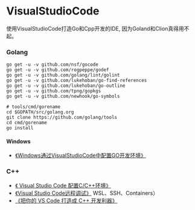 # VisualStudioCode
使用VisualStudioCode打造Go和Cpp开发的IDE, 因为Goland和Clion真得用不起。



### Golang

```shell
go get -u -v github.com/nsf/gocode
go get -u -v github.com/rogpeppe/godef
go get -u -v github.com/golang/lint/golint
go get -u -v github.com/lukehoban/go-find-references
go get -u -v github.com/lukehoban/go-outline
go get -u -v github.com/tpng/gopkgs 
go get -u -v github.com/newhook/go-symbols

# tools/cmd/gorename
cd $GOPATH/src/golang.org
git clone https://github.com/golang/tools
cd cmd/gorename
go install
```



#### Windows

+ [《Windows通过VisualStudioCode中配置GO开发环境》](https://www.cnblogs.com/it-tsz/p/9021752.html)



### C++
+ [《 Visual Studio Code 配置C/C++环境》](https://blog.csdn.net/saga1979/article/details/87938161)
+ [《Visual Studio Code远程调试》](https://www.cnblogs.com/mightycode/p/10876119.html) WSL、SSH、Containers）
+ [《把你的 VS Code 打造成 C++ 开发利器》](https://mp.weixin.qq.com/s/zA3HWWq-R0PT40CuLIbGsQ)
